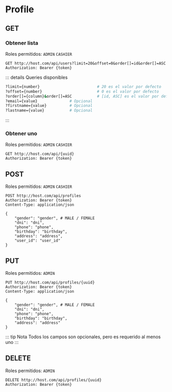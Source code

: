 # Profile

## GET

### Obtener lista

Roles permitidos: `ADMIN` `CASHIER`
```
GET http://host.com/api/users?limit=20&offset=0&order[]=id&order[]=ASC
Authorization: Bearer {token}
```
::: details Queries disponibles
```sh
?limit={number}                         # 20 es el valor por defecto
?offset={number}                        # 0 es el valor por defecto
?order[]={column}&order[]=ASC           # [id, ASC] es el valor por defecto
?email={value}              # Opcional
?firstname={value}          # Opcional
?lastname={value}           # Opcional
```
:::

### Obtener uno

Roles permitidos: `ADMIN` `CASHIER`
```
GET http://host.com/api/{uuid}
Authorization: Bearer {token}
```

## POST

Roles permitidos: `ADMIN` `CASHIER`
```
POST http://host.com/api/profiles
Authorization: Bearer {token}
Content-Type: application/json

{
    "gender": "gender", # MALE / FEMALE
    "dni": "dni",
    "phone": "phone",
    "birthday": "birthday",
    "address": "address",
    "user_id": "user_id"
}
```

## PUT

Roles permitidos: `ADMIN`
```
PUT http://host.com/api/profiles/{uuid}
Authorization: Bearer {token}
Content-Type: application/json

{
    "gender": "gender", # MALE / FEMALE
    "dni": "dni",
    "phone": "phone",
    "birthday": "birthday",
    "address": "address"
}
```

::: tip Nota
Todos los campos son opcionales, pero es requerido al menos uno
:::

## DELETE

Roles permitidos: `ADMIN`
```
DELETE http://host.com/api/profiles/{uuid}
Authorization: Bearer {token}
```